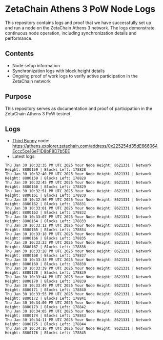 # ZetaChain Athens 3 PoW Node Logs
This repository contains logs and proof that we have successfully set up and run a node on the ZetaChain Athens 3 network. The logs demonstrate continuous node operation, including synchronization details and performance.

## Contents
- Node setup information
- Synchronization logs with block height details
- Ongoing proof of work logs to verify active participation in the ZetaChain network

## Purpose
This repository serves as documentation and proof of participation in the ZetaChain Athens 3 PoW testnet.

## Logs

- [Third Bunny](https://thirdbunny.xyz/) node: https://athens.explorer.zetachain.com/address/0x225254d35dE666064Eccc5ce16eF1D8bF8D7b5EE
- Latest logs:
```
Thu Jan 30 10:32:35 PM UTC 2025 Your Node Height: 8621331 | Network Height: 8800159 | Blocks Left: 178828
Thu Jan 30 10:32:40 PM UTC 2025 Your Node Height: 8621331 | Network Height: 8800159 | Blocks Left: 178828
Thu Jan 30 10:32:45 PM UTC 2025 Your Node Height: 8621331 | Network Height: 8800160 | Blocks Left: 178829
Thu Jan 30 10:32:51 PM UTC 2025 Your Node Height: 8621331 | Network Height: 8800161 | Blocks Left: 178830
Thu Jan 30 10:32:56 PM UTC 2025 Your Node Height: 8621331 | Network Height: 8800162 | Blocks Left: 178831
Thu Jan 30 10:33:01 PM UTC 2025 Your Node Height: 8621331 | Network Height: 8800163 | Blocks Left: 178832
Thu Jan 30 10:33:07 PM UTC 2025 Your Node Height: 8621331 | Network Height: 8800164 | Blocks Left: 178833
Thu Jan 30 10:33:12 PM UTC 2025 Your Node Height: 8621331 | Network Height: 8800165 | Blocks Left: 178834
Thu Jan 30 10:33:18 PM UTC 2025 Your Node Height: 8621331 | Network Height: 8800166 | Blocks Left: 178835
Thu Jan 30 10:33:23 PM UTC 2025 Your Node Height: 8621331 | Network Height: 8800167 | Blocks Left: 178836
Thu Jan 30 10:33:28 PM UTC 2025 Your Node Height: 8621331 | Network Height: 8800168 | Blocks Left: 178837
Thu Jan 30 10:33:33 PM UTC 2025 Your Node Height: 8621331 | Network Height: 8800169 | Blocks Left: 178838
Thu Jan 30 10:33:39 PM UTC 2025 Your Node Height: 8621331 | Network Height: 8800170 | Blocks Left: 178839
Thu Jan 30 10:33:44 PM UTC 2025 Your Node Height: 8621331 | Network Height: 8800170 | Blocks Left: 178839
Thu Jan 30 10:33:49 PM UTC 2025 Your Node Height: 8621331 | Network Height: 8800171 | Blocks Left: 178840
Thu Jan 30 10:33:55 PM UTC 2025 Your Node Height: 8621331 | Network Height: 8800172 | Blocks Left: 178841
Thu Jan 30 10:34:00 PM UTC 2025 Your Node Height: 8621331 | Network Height: 8800173 | Blocks Left: 178842
Thu Jan 30 10:34:05 PM UTC 2025 Your Node Height: 8621331 | Network Height: 8800174 | Blocks Left: 178843
Thu Jan 30 10:34:11 PM UTC 2025 Your Node Height: 8621331 | Network Height: 8800175 | Blocks Left: 178844
Thu Jan 30 10:34:16 PM UTC 2025 Your Node Height: 8621331 | Network Height: 8800176 | Blocks Left: 178845
```
